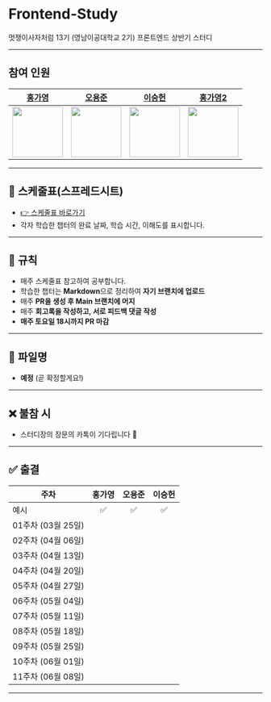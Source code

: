 # Frontend-Study
멋쟁이사자처럼 13기 (영남이공대학교 2기) 프론트엔드 상반기 스터디

---

## 참여 인원

| [홍가영](https://github.com/kaouo) | [오용준](https://github.com/55yong) | [이승헌](https://github.com/12seungheon) | [홍가영2](https://github.com/kaouo) |
|:--:|:--:|:--:|:--:|
| <img src="https://avatars.githubusercontent.com/u/144293040?v=4" width="100"/> | <img src="https://avatars.githubusercontent.com/u/132319467?v=4" width="100"/> | <img src="https://avatars.githubusercontent.com/u/164005659?v=4" width="100"/> | <img src="https://avatars.githubusercontent.com/u/125368624?v=4" width="100"/> |

---

## 📆 스케줄표(스프레드시트)
- [👉 스케줄표 바로가기](https://docs.google.com/spreadsheets/d/1XuaLa4wmp7Enq5g93WkmWvLEb5FaILLZ05e7wOrMrSs/edit#gid=0)
- 각자 학습한 챕터의 완료 날짜, 학습 시간, 이해도를 표시합니다.

---

## 📌 규칙

- 매주 스케줄표 참고하여 공부합니다.
- 학습한 챕터는 **Markdown**으로 정리하여 **자기 브랜치에 업로드**
- 매주 **PR을 생성 후 Main 브랜치에 머지**
- 매주 **회고록을 작성하고, 서로 피드백 댓글 작성**
- **매주 토요일 18시까지 PR 마감**

---

## 📁 파일명
- **예정** (곧 확정할게요!)

---

## ❌ 불참 시
- 스터디장의 장문의 카톡이 기다립니다 🫠

---

## ✅ 출결

| 주차           | 홍가영 | 오용준 | 이승헌 |
|------------------|:-----:|:-----:|:-----:|
| 예시              | ✅     | ✅     | ✅     |
| 01주차 (03월 25일) |       |       |       |
| 02주차 (04월 06일) |       |       |       |
| 03주차 (04월 13일) |       |       |       |
| 04주차 (04월 20일) |       |       |       |
| 05주차 (04월 27일) |       |       |       |
| 06주차 (05월 04일) |       |       |       |
| 07주차 (05월 11일) |       |       |       |
| 08주차 (05월 18일) |       |       |       |
| 09주차 (05월 25일) |       |       |       |
| 10주차 (06월 01일) |       |       |       |
| 11주차 (06월 08일) |       |       |       |

---

